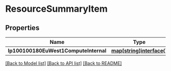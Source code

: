 # ResourceSummaryItem

## Properties
Name | Type | Description | Notes
------------ | ------------- | ------------- | -------------
**Ip100100180EuWest1ComputeInternal** | [**map[string]interface{}**](object.md) |  | [optional] 

[[Back to Model list]](../README.md#documentation-for-models) [[Back to API list]](../README.md#documentation-for-api-endpoints) [[Back to README]](../README.md)


